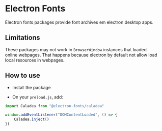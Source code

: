 # Electron Fonts

Electron fonts packages provide font archives em electron desktop apps.

## Limitations

These packages may not work in `BrowserWindow` instances that loaded online webpages. That happens because electron by default not allow load local resources in webpages.

## How to use

* Install the package

* On your `preload.js`, add:

```ts
import Caladea from "@electron-fonts/caladea"

window.addEventListener("DOMContentLoaded", () => {
    Caladea.inject()
})
```